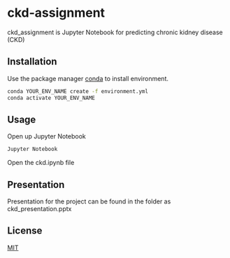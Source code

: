 # ckd-assignment
ckd_assignment is Jupyter Notebook for predicting chronic kidney disease (CKD)

## Installation

Use the package manager [conda](https://docs.conda.io/en/latest/) to install environment.

```bash
conda YOUR_ENV_NAME create -f environment.yml
conda activate YOUR_ENV_NAME
```

## Usage
Open up Jupyter Notebook
```bash
Jupyter Notebook
```
Open the ckd.ipynb file

## Presentation
Presentation for the project can be found in the folder as ckd_presentation.pptx

## License
[MIT](https://choosealicense.com/licenses/mit/)